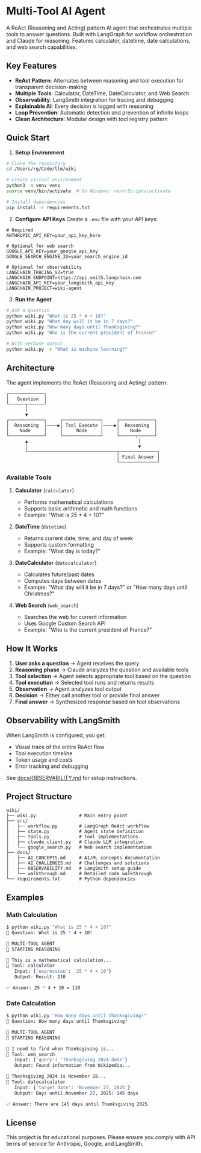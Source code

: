 # Multi-Tool AI Agent

A ReAct (Reasoning and Acting) pattern AI agent that orchestrates multiple tools to answer questions. Built with LangGraph for workflow orchestration and Claude for reasoning. Features calculator, datetime, date calculations, and web search capabilities.

## Key Features

- **ReAct Pattern**: Alternates between reasoning and tool execution for transparent decision-making
- **Multiple Tools**: Calculator, DateTime, DateCalculator, and Web Search
- **Observability**: LangSmith integration for tracing and debugging
- **Explainable AI**: Every decision is logged with reasoning
- **Loop Prevention**: Automatic detection and prevention of infinite loops
- **Clean Architecture**: Modular design with tool registry pattern

## Quick Start

1. **Setup Environment**
```bash
# Clone the repository
cd /Users/rg/Code/llm/wiki

# Create virtual environment
python3 -m venv venv
source venv/bin/activate  # On Windows: venv\Scripts\activate

# Install dependencies
pip install -r requirements.txt
```

2. **Configure API Keys**
Create a `.env` file with your API keys:
```
# Required
ANTHROPIC_API_KEY=your_api_key_here

# Optional for web search
GOOGLE_API_KEY=your_google_api_key
GOOGLE_SEARCH_ENGINE_ID=your_search_engine_id

# Optional for observability
LANGCHAIN_TRACING_V2=true
LANGCHAIN_ENDPOINT=https://api.smith.langchain.com
LANGCHAIN_API_KEY=your_langsmith_api_key
LANGCHAIN_PROJECT=wiki-agent
```

3. **Run the Agent**
```bash
# Ask a question
python wiki.py "What is 25 * 4 + 10?"
python wiki.py "What day will it be in 7 days?"
python wiki.py "How many days until Thanksgiving?"
python wiki.py "Who is the current president of France?"

# With verbose output
python wiki.py -v "What is machine learning?"
```

## Architecture

The agent implements the ReAct (Reasoning and Acting) pattern:

```
┌─────────────┐
│   Question  │
└──────┬──────┘
       │
       ▼
┌─────────────┐     ┌──────────────┐     ┌─────────────┐
│  Reasoning  │────▶│ Tool Execute │────▶│  Reasoning  │
│    Node     │     │     Node     │     │    Node     │
└─────────────┘     └──────────────┘     └──────┬──────┘
       ▲                                         │
       │                                         ▼
       └─────────────────────────────────┬──────────────┐
                                         │ Final Answer │
                                         └──────────────┘
```

### Available Tools

1. **Calculator** (`calculator`)
   - Performs mathematical calculations
   - Supports basic arithmetic and math functions
   - Example: "What is 25 * 4 + 10?"

2. **DateTime** (`datetime`)
   - Returns current date, time, and day of week
   - Supports custom formatting
   - Example: "What day is today?"

3. **DateCalculator** (`datecalculator`)
   - Calculates future/past dates
   - Computes days between dates
   - Example: "What day will it be in 7 days?" or "How many days until Christmas?"

4. **Web Search** (`web_search`)
   - Searches the web for current information
   - Uses Google Custom Search API
   - Example: "Who is the current president of France?"

## How It Works

1. **User asks a question** → Agent receives the query
2. **Reasoning phase** → Claude analyzes the question and available tools
3. **Tool selection** → Agent selects appropriate tool based on the question
4. **Tool execution** → Selected tool runs and returns results
5. **Observation** → Agent analyzes tool output
6. **Decision** → Either call another tool or provide final answer
7. **Final answer** → Synthesized response based on tool observations

## Observability with LangSmith

When LangSmith is configured, you get:
- Visual trace of the entire ReAct flow
- Tool execution timeline
- Token usage and costs
- Error tracking and debugging

See [docs/OBSERVABILITY.md](docs/OBSERVABILITY.md) for setup instructions.

## Project Structure

```
wiki/
├── wiki.py                # Main entry point
├── src/
│   ├── workflow.py        # LangGraph ReAct workflow
│   ├── state.py           # Agent state definition
│   ├── tools.py           # Tool implementations
│   ├── claude_client.py   # Claude LLM integration
│   └── google_search.py   # Web search implementation
├── docs/
│   ├── AI_CONCEPTS.md     # AI/ML concepts documentation
│   ├── AI_CHALLENGES.md   # Challenges and solutions
│   ├── OBSERVABILITY.md   # LangSmith setup guide
│   └── walkthrough.md     # Detailed code walkthrough
└── requirements.txt       # Python dependencies
```

## Examples

### Math Calculation
```bash
$ python wiki.py "What is 25 * 4 + 10?"
🤔 Question: What is 25 * 4 + 10?

🤖 MULTI-TOOL AGENT
🤔 STARTING REASONING

💭 This is a mathematical calculation...
🔧 Tool: calculator
   Input: {'expression': '25 * 4 + 10'}
   Output: Result: 110

✅ Answer: 25 * 4 + 10 = 110
```

### Date Calculation
```bash
$ python wiki.py "How many days until Thanksgiving?"
🤔 Question: How many days until Thanksgiving?

🤖 MULTI-TOOL AGENT
🤔 STARTING REASONING

💭 I need to find when Thanksgiving is...
🔧 Tool: web_search
   Input: {'query': 'Thanksgiving 2024 date'}
   Output: Found information from Wikipedia...

💭 Thanksgiving 2024 is November 28...
🔧 Tool: datecalculator
   Input: {'target_date': 'November 27, 2025'}
   Output: Days until November 27, 2025: 145 days

✅ Answer: There are 145 days until Thanksgiving 2025.
```

## License

This project is for educational purposes. Please ensure you comply with API terms of service for Anthropic, Google, and LangSmith.
